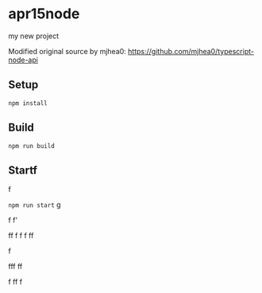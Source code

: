 # apr15node

my new project

Modified original source by mjhea0: https://github.com/mjhea0/typescript-node-api

## Setup

`npm install`

## Build





`npm run build`















## Startf





f



  















`npm run start`
g



f
f'


ff
f
f
f
ff  


f


fff
ff











f
ff
f
